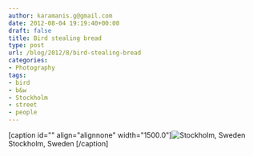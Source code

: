 ```yaml
---
author: karamanis.g@gmail.com
date: 2012-08-04 19:19:40+00:00
draft: false
title: Bird stealing bread
type: post
url: /blog/2012/8/bird-stealing-bread
categories:
- Photography
tags:
- bird
- b&w
- Stockholm
- street
- people
---
```


[caption id="" align="alignnone" width="1500.0"]![ Stockholm, Sweden ](/images/2012-08-04-20128bird-stealing-bread/20120804-R0011520.jpg)
 Stockholm, Sweden [/caption]
